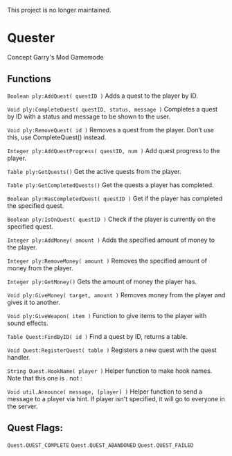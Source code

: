 This project is no longer maintained.

# Quester
Concept Garry's Mod Gamemode

## Functions
`Boolean ply:AddQuest( questID )` Adds a quest to the player by ID.

`Void ply:CompleteQuest( questID, status, message )` Completes a quest by ID with a status and message to be shown to the user.

`Void ply:RemoveQuest( id )` Removes a quest from the player. Don’t use this, use CompleteQuest() instead.

`Integer ply:AddQuestProgress( questID, num )` Add quest progress to the player.

`Table ply:GetQuests()` Get the active quests from the player.

`Table ply:GetCompletedQuests()` Get the quests a player has completed.

`Boolean ply:HasCompletedQuest( questID )` Get if the player has completed the specified quest.

`Boolean ply:IsOnQuest( questID )` Check if the player is currently on the specified quest.

`Integer ply:AddMoney( amount )` Adds the specified amount of money to the player.

`Integer ply:RemoveMoney( amount )` Removes the specified amount of money from the player.

`Integer ply:GetMoney()` Gets the amount of money the player has.

`Void ply:GiveMoney( target, amount )` Removes money from the player and gives it to another.

`Void ply:GiveWeapon( item )` Function to give items to the player with sound effects.

`Table Quest:FindByID( id )` Find a quest by ID, returns a table.

`Void Quest:RegisterQuest( table )` Registers a new quest with the quest handler.

`String Quest.HookName( player )` Helper function to make hook names. Note that this one is . not :

`Void util.Announce( message, [player] )` Helper function to send a message to a player via hint.
If player isn't specified, it will go to everyone in the server.

## Quest Flags:
`Quest.QUEST_COMPLETE`
`Quest.QUEST_ABANDONED`
`Quest.QUEST_FAILED`
